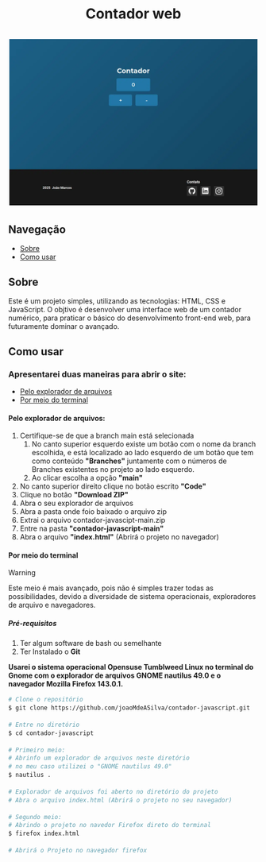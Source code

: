 <h1 align="center">Contador web
    <br>
    <br>
    <img src="./images/screenshots/contador-screenshot.webp" alt="Imagem da interface do projeto do contador web" title="Interface do projeto do contador web" width="500">
</h1>

## Navegação
- [Sobre](#sobre)
- [Como usar](#como-usar)

## Sobre

Este é um projeto simples, utilizando as tecnologias: HTML, CSS e JavaScript. O objtivo é desenvolver uma interface web de um contador numérico, para praticar o básico do desenvolvimento front-end web, para futuramente dominar o avançado.

## Como usar

### Apresentarei duas maneiras para abrir o site:
- [Pelo explorador de arquivos](#pelo-explorador-de-arquivos)
- [Por meio do terminal](#por-meio-do-terminal)

#### Pelo explorador de arquivos:
1. Certifique-se de que a branch main está selecionada
   1. No canto superior esquerdo existe um botão com o nome da branch escolhida, e está localizado ao lado esquerdo de um botão que tem como conteúdo **"Branches"** juntamente com o números de Branches existentes no projeto ao lado esquerdo.
   2. Ao clicar escolha a opção **"main"**
1. No canto superior direito clique no botão escrito **"Code"**
2. Clique no botão **"Download ZIP"**
3. Abra o seu explorador de arquivos
4. Abra a pasta onde foio baixado o arquivo zip
5. Extrai o arquivo contador-javascipt-main.zip
6. Entre na pasta **"contador-javascript-main"**
7. Abra o arquivo **"index.html"** (Abrirá o projeto no navegador)

#### Por meio do terminal
> [!WARNING]
> Este meio é mais avançado, pois não é simples trazer todas as possibilidades,
> devido a diversidade de sistema operacionais, exploradores de arquivo e
> navegadores.

##### Pré-requisitos

1. Ter algum software de bash ou semelhante
2. Ter Instalado o **Git**

**Usarei o sistema operacional Opensuse Tumblweed Linux no terminal do Gnome
com o explorador de arquivos GNOME nautilus 49.0 e o navegador Mozilla Firefox 143.0.1.**

```bash
# Clone o repositório
$ git clone https://github.com/joaoMdeASilva/contador-javascript.git

# Entre no diretório
$ cd contador-javascript

# Primeiro meio:
# Abrinfo um explorador de arquivos neste diretório
# no meu caso utilizei o "GNOME nautilus 49.0"
$ nautilus .

# Explorador de arquivos foi aberto no diretório do projeto
# Abra o arquivo index.html (Abrirá o projeto no seu navegador)

# Segundo meio:
# Abrindo o projeto no navedor Firefox direto do terminal
$ firefox index.html

# Abrirá o Projeto no navegador firefox
```

